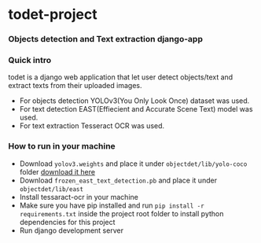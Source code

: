 # todet-project
### Objects detection and Text extraction django-app

### Quick intro
todet is a django web application that let user detect objects/text and extract texts from their uploaded images.

- For objects detection YOLOv3(You Only Look Once) dataset was used.
- For text detection EAST(Effiecient and Accurate Scene Text) model was used.
- For text extraction Tesseract OCR was used.


### How to run in your machine

- Download ```yolov3.weights```  and place it under ```objectdet/lib/yolo-coco``` folder [download it here](https://pjreddie.com/media/files/yolov3.weights)
- Download ```frozen_east_text_detection.pb``` and place it under ```objectdet/lib/east```
- Install tessaract-ocr in your machine
- Make sure you have pip installed and run ```pip install -r requirements.txt``` inside the project root folder to install
  python dependencies for this project
- Run django development server
